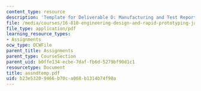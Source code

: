 ```yaml
---
content_type: resource
description: 'Template for Deliverable D: Manufacturing and Test Report.'
file: /media/courses/16-810-engineering-design-and-rapid-prototyping-january-iap-2007/b23e53209466b70ca068b1314b74f98a_assndtemp.pdf
file_type: application/pdf
learning_resource_types:
- Assignments
ocw_type: OCWFile
parent_title: Assignments
parent_type: CourseSection
parent_uid: b0ffe134-ecbe-7daf-fb6d-5279bf90d1c1
resourcetype: Document
title: assndtemp.pdf
uid: b23e5320-9466-b70c-a068-b1314b74f98a
---
```

